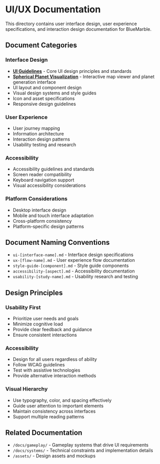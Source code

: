 # UI/UX Documentation

This directory contains user interface design, user experience specifications, and interaction design documentation for BlueMarble.

## Document Categories

### Interface Design
- **[UI Guidelines](ui-guidelines.md)** - Core UI design principles and standards
- **[Spherical Planet Visualization](spec-spherical-planet-visualization.md)** - Interactive map viewer and planet generation interface
- UI layout and component design
- Visual design systems and style guides
- Icon and asset specifications
- Responsive design guidelines

### User Experience
- User journey mapping
- Information architecture
- Interaction design patterns
- Usability testing and research

### Accessibility
- Accessibility guidelines and standards
- Screen reader compatibility
- Keyboard navigation support
- Visual accessibility considerations

### Platform Considerations
- Desktop interface design
- Mobile and touch interface adaptation
- Cross-platform consistency
- Platform-specific design patterns

## Document Naming Conventions

- `ui-[interface-name].md` - Interface design specifications
- `ux-[flow-name].md` - User experience flow documentation
- `style-guide-[component].md` - Style guide components
- `accessibility-[aspect].md` - Accessibility documentation
- `usability-[study-name].md` - Usability research and testing

## Design Principles

### Usability First
- Prioritize user needs and goals
- Minimize cognitive load
- Provide clear feedback and guidance
- Ensure consistent interactions

### Accessibility
- Design for all users regardless of ability
- Follow WCAG guidelines
- Test with assistive technologies
- Provide alternative interaction methods

### Visual Hierarchy
- Use typography, color, and spacing effectively
- Guide user attention to important elements
- Maintain consistency across interfaces
- Support multiple reading patterns

## Related Documentation

- `/docs/gameplay/` - Gameplay systems that drive UI requirements
- `/docs/systems/` - Technical constraints and implementation details
- `/assets/` - Design assets and mockups